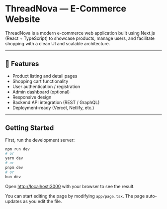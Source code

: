 # ThreadNova — E-Commerce Website

ThreadNova is a modern e-commerce web application built using Next.js (React + TypeScript) to showcase products, manage users, and facilitate shopping with a clean UI and scalable architecture.

---

## 🧰 Features

- Product listing and detail pages  
- Shopping cart functionality  
- User authentication / registration  
- Admin dashboard (optional)  
- Responsive design  
- Backend API integration (REST / GraphQL)  
- Deployment-ready (Vercel, Netlify, etc.)

---

## Getting Started

First, run the development server:

```bash
npm run dev
# or
yarn dev
# or
pnpm dev
# or
bun dev
```

Open [http://localhost:3000](http://localhost:3000) with your browser to see the result.

You can start editing the page by modifying `app/page.tsx`. The page auto-updates as you edit the file.
